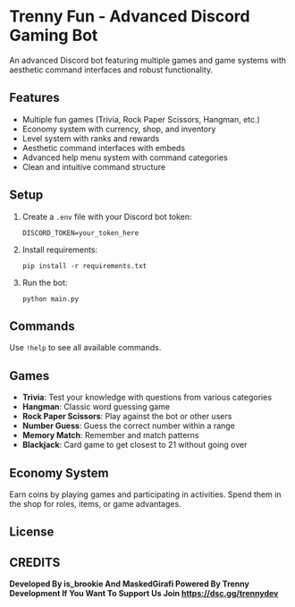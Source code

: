 # Trenny Fun - Advanced Discord Gaming Bot

An advanced Discord bot featuring multiple games and game systems with aesthetic command interfaces and robust functionality.

## Features

- Multiple fun games (Trivia, Rock Paper Scissors, Hangman, etc.)
- Economy system with currency, shop, and inventory
- Level system with ranks and rewards
- Aesthetic command interfaces with embeds
- Advanced help menu system with command categories
- Clean and intuitive command structure

## Setup

1. Create a `.env` file with your Discord bot token:
   ```
   DISCORD_TOKEN=your_token_here
   ```

2. Install requirements:
   ```
   pip install -r requirements.txt
   ```

3. Run the bot:
   ```
   python main.py
   ```

## Commands

Use `!help` to see all available commands.

## Games

- **Trivia**: Test your knowledge with questions from various categories
- **Hangman**: Classic word guessing game
- **Rock Paper Scissors**: Play against the bot or other users
- **Number Guess**: Guess the correct number within a range
- **Memory Match**: Remember and match patterns
- **Blackjack**: Card game to get closest to 21 without going over

## Economy System

Earn coins by playing games and participating in activities. Spend them in the shop for roles, items, or game advantages.

## License

## CREDITS

**Developed By is_brookie And MaskedGirafi 
Powered By Trenny Development 
If You Want To Support Us Join https://dsc.gg/trennydev**
